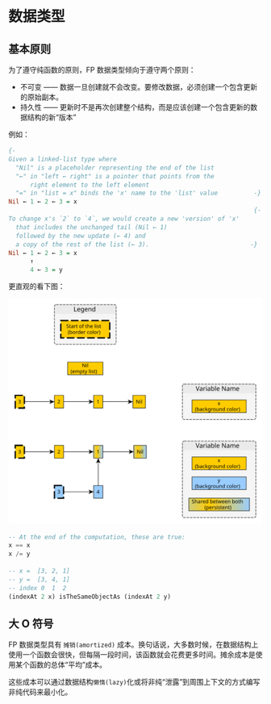 # 数据类型

## 基本原则

为了遵守纯函数的原则，FP 数据类型倾向于遵守两个原则：

- 不可变 —— 数据一旦创建就不会改变。要修改数据，必须创建一个包含更新的原始副本。
- 持久性 —— 更新时不是再次创建整个结构，而是应该创建一个包含更新的数据结构的新“版本”

例如：

```purescript
{-
Given a linked-list type where
  "Nil" is a placeholder representing the end of the list
  "←" in "left ← right" is a pointer that points from the
      right element to the left element
  "=" in "list = x" binds the 'x' name to the 'list' value          -}
Nil ← 1 ← 2 ← 3 = x
                                                                    {-
To change x's `2` to `4`, we would create a new 'version' of 'x'
  that includes the unchanged tail (Nil ← 1)
  followed by the new update (← 4) and
  a copy of the rest of the list (← 3).                            -}
Nil ← 1 ← 2 ← 3 = x
      ↑
      4 ← 3 = y
```

更直观的看下图：

![Immutable](assets/Immutable-Persistent-via-List.svg)

```purescript
-- At the end of the computation, these are true:
x == x
x /= y

-- x =  [3, 2, 1]
-- y =  [3, 4, 1]
-- index 0  1  2
(indexAt 2 x) isTheSameObjectAs (indexAt 2 y)
```

## 大 O 符号

FP 数据类型具有 `摊销(amortized)` 成本。换句话说，大多数时候，在数据结构上使用一个函数会很快，但每隔一段时间，该函数就会花费更多时间。摊余成本是使用某个函数的总体“平均”成本。

这些成本可以通过数据结构`懒惰(lazy)`化或将非纯“泄露”到周围上下文的方式编写非纯代码来最小化。
